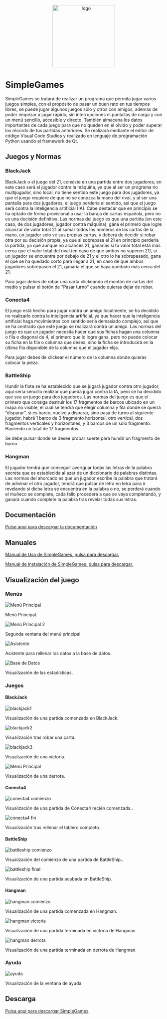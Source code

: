 <p align="center">
  <img width="200" src="imagenes_documentacion/sg.png" alt="logo">
</p>

# SimpleGames

SimpleGames se tratará de realizar un programa que permita jugar varios juegos simples, con el propósito de pasar un buen rato en tus tiempos libres, se puede jugar algunos juegos sólo y otros con amigos, además de poder empezar a jugar rápido, sin interrupciones ni pantallas de carga y con un menú sencillo, accesible y directo. También almacena los datos importantes de cada juego para que no queden en el olvido y poder superar los récords de tus partidas anteriores. Se realizará mediante el editor de código Visual Code Studios y realizado en lenguaje de programación Python usando el framework de Qt.

## Juegos y Normas

### BlackJack
BlackJack o el juego del 21, consiste en una partida entre dos jugadores, en este caso será el jugador contra la máquina, ya que al ser un programa no multijugador, sino local, no tiene sentido este juego para dos jugadores, ya que el juego requiere de que no se conozca la mano del rival, y al ser una pantalla para dos jugadores, el juego perdería el sentido, así que el juego será contra la inteligencia artificial (IA). Cabe destacar que en principio se ha optado de forma provisional a usar la baraja de cartas española, pero no es una decisión definitiva. Las normas del juego es que una partida (en este caso, de dos jugadores, jugador contra máquina), gana el primero que logre alcanzar de valor total 21 al sumar todos los números de las cartas de la mano, un jugador solo ve sus propias cartas, y deberá de decidir si robar otra por su decisión propia, ya que si sobrepasa el 21 en principio perdería la partida, ya que aunque no alcances 21, ganarías si tu valor total está más cerca que el valor total del rival (en caso de que ambos no superen 21), si un jugador se encuentra por debajo de 21 y el otro lo ha sobrepasado, gana el que se ha quedado corto para llegar a 21, en caso de que ambos jugadores sobrepasen el 21, ganaría el que se haya quedado más cerca del 21.

Para jugar debes de robar una carta clickeando el montón de cartas del medio y pulsar el botón de "Pasar turno" cuando quieras dejar de robar.

### Conecta4
El juego está hecho para jugar contra un amigo localmente, se ha decidido no realizarlo contra la inteligencia artificial, ya que hacer que la inteligencia artificial haga movimientos con sentido sería demasiado complejo, así que se ha centrado que este juego se realizará contra un amigo. Las normas del juego es que un jugador necesita hacer que sus fichas hagan una columna o fila o diagonal de 4, el primero que lo logre gana, pero no puede colocar su ficha en la fila o columna que desea, sino la ficha se introducirá en la última fila disponible de la columna que el jugador elija.

Para jugar debes de clickear el número de la columna donde quieras colocar la pieza.

### BattleShip
Hundir la flota se ha establecido que se jugará jugador contra otro jugador, aquí sería sencillo realizar que pueda jugar contra la IA, pero se ha decidido que sea un juego para dos jugadores. Las normas del juego es que el primero que consiga destruir los 17 fragmentos de barcos ubicado en un mapa no visible, el cual se tendrá que elegir columna y fila donde se querrá “disparar”, si es barco, vuelve a disparar, sino pasa de turno al siguiente jugador, habrá 1 barco de 3 fragmento horizontal, otro vertical, dos fragmentos verticales y horizontales, y 3 barcos de un solo fragmento. Haciendo un total de 17 fragmentos.

Se debe pulsar donde se desee probar suerte para hundir un fragmento de barco

### Hangman
El jugador tendrá que conseguir averiguar todas las letras de la palabra secreta que es establecida al azar de un diccionario de palabras distintas. Las normas del ahorcado es que un jugador escribe la palabra que tratará de adivinar el otro jugador, tendrá que pulsar de letra en letra para ir revelando si dicha letra se encuentra en la palabra o no, se perderá cuando el muñeco se complete, cada fallo procederá a que se vaya completando, y ganará cuando complete la palabra tras revelar todas sus letras.

## Documentación
[Pulse aquí para descargar la documentación](https://github.com/danielmera2912/SimpleGames/releases/download/documentation/Documentacion.de.SimpleGames.pdf)

## Manuales

[Manual de Uso de SimpleGames, pulsa para descargar.](https://github.com/danielmera2912/SimpleGames/releases/download/manual2/Manual.de.uso.de.SimpleGames.pdf)

[Manual de Instalación de SimpleGames, pulsa para descargar.](https://github.com/danielmera2912/SimpleGames/releases/download/manual/Manual.de.Instalacion.de.SimpleGames.pdf)

## Visualización del juego

### Menús

![Menú Principal](imagenes_documentacion/menu_principal.png)

Menú Principal.

![Menú Principal 2](imagenes_documentacion/menu_principal2.png)

Segunda ventana del menú principal.

![Asistente](imagenes_documentacion/asistente.png)

Asistente para rellenar los datos a la base de datos.

![Base de Datos](imagenes_documentacion/base_de_datos.png)

Visualización de las estadísticas.

### Juegos

#### BlackJack

![blackjack1](imagenes_documentacion/blacjack_comienzo.png)

Visualización de una partida comenzada en BlackJack.

![blackjack2](imagenes_documentacion/blackjack_robo.png)

Visualización tras robar una carta.

![blackjack3](imagenes_documentacion/blackjack_victoria.png)

Visualización de una victoria.

![Menú Principal](imagenes_documentacion/blackjack_derrota.png)

Visualización de una derrota.

#### Conecta4

![conecta4 comienzo](imagenes_documentacion/conecta4_comienzo.png)

Visualización de una partida de Conecta4 recién comenzada..

![conecta4 fin](imagenes_documentacion/conecta4_tablero_lleno.png)

Visualización tras rellenar el tablero completo.

#### BattleShip

![battleship comienzo](imagenes_documentacion/battleship_comienzo.png)

Visualización del comienzo de una partida de BattleShip..

![battleship final](imagenes_documentacion/battleship_final.png)

Visualización de una partida acabada en BattleShip.

#### Hangman

![hangman comienzo](imagenes_documentacion/hangman_comienzo.png)

Visualización de una partida comenzada en Hangman.

![hangman victoria](imagenes_documentacion/hangman_victoria.png)

Visualización de una partida terminada en victoria de Hangman.

![hangman derrota](imagenes_documentacion/hangman_derrota.png)

Visualización de una partida terminada en derrota de Hangman.

### Ayuda

![ayuda](imagenes_documentacion/ayuda.png)

Visualización de la ventana de ayuda.

## Descarga

[Pulsa aquí para descargar SimpleGames](https://github.com/danielmera2912/SimpleGames/releases/download/game/SimpleGames.exe)
